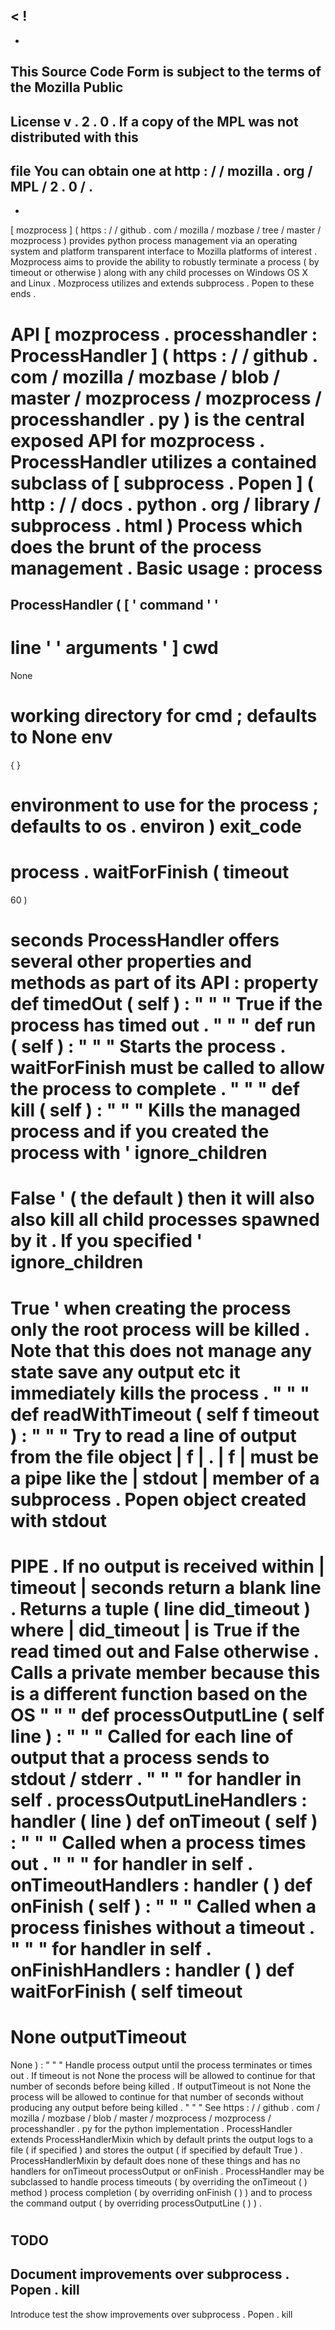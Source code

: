 <
!
-
-
This
Source
Code
Form
is
subject
to
the
terms
of
the
Mozilla
Public
-
License
v
.
2
.
0
.
If
a
copy
of
the
MPL
was
not
distributed
with
this
-
file
You
can
obtain
one
at
http
:
/
/
mozilla
.
org
/
MPL
/
2
.
0
/
.
-
-
>
[
mozprocess
]
(
https
:
/
/
github
.
com
/
mozilla
/
mozbase
/
tree
/
master
/
mozprocess
)
provides
python
process
management
via
an
operating
system
and
platform
transparent
interface
to
Mozilla
platforms
of
interest
.
Mozprocess
aims
to
provide
the
ability
to
robustly
terminate
a
process
(
by
timeout
or
otherwise
)
along
with
any
child
processes
on
Windows
OS
X
and
Linux
.
Mozprocess
utilizes
and
extends
subprocess
.
Popen
to
these
ends
.
#
API
[
mozprocess
.
processhandler
:
ProcessHandler
]
(
https
:
/
/
github
.
com
/
mozilla
/
mozbase
/
blob
/
master
/
mozprocess
/
mozprocess
/
processhandler
.
py
)
is
the
central
exposed
API
for
mozprocess
.
ProcessHandler
utilizes
a
contained
subclass
of
[
subprocess
.
Popen
]
(
http
:
/
/
docs
.
python
.
org
/
library
/
subprocess
.
html
)
Process
which
does
the
brunt
of
the
process
management
.
Basic
usage
:
process
=
ProcessHandler
(
[
'
command
'
'
-
line
'
'
arguments
'
]
cwd
=
None
#
working
directory
for
cmd
;
defaults
to
None
env
=
{
}
#
environment
to
use
for
the
process
;
defaults
to
os
.
environ
)
exit_code
=
process
.
waitForFinish
(
timeout
=
60
)
#
seconds
ProcessHandler
offers
several
other
properties
and
methods
as
part
of
its
API
:
property
def
timedOut
(
self
)
:
"
"
"
True
if
the
process
has
timed
out
.
"
"
"
def
run
(
self
)
:
"
"
"
Starts
the
process
.
waitForFinish
must
be
called
to
allow
the
process
to
complete
.
"
"
"
def
kill
(
self
)
:
"
"
"
Kills
the
managed
process
and
if
you
created
the
process
with
'
ignore_children
=
False
'
(
the
default
)
then
it
will
also
also
kill
all
child
processes
spawned
by
it
.
If
you
specified
'
ignore_children
=
True
'
when
creating
the
process
only
the
root
process
will
be
killed
.
Note
that
this
does
not
manage
any
state
save
any
output
etc
it
immediately
kills
the
process
.
"
"
"
def
readWithTimeout
(
self
f
timeout
)
:
"
"
"
Try
to
read
a
line
of
output
from
the
file
object
|
f
|
.
|
f
|
must
be
a
pipe
like
the
|
stdout
|
member
of
a
subprocess
.
Popen
object
created
with
stdout
=
PIPE
.
If
no
output
is
received
within
|
timeout
|
seconds
return
a
blank
line
.
Returns
a
tuple
(
line
did_timeout
)
where
|
did_timeout
|
is
True
if
the
read
timed
out
and
False
otherwise
.
Calls
a
private
member
because
this
is
a
different
function
based
on
the
OS
"
"
"
def
processOutputLine
(
self
line
)
:
"
"
"
Called
for
each
line
of
output
that
a
process
sends
to
stdout
/
stderr
.
"
"
"
for
handler
in
self
.
processOutputLineHandlers
:
handler
(
line
)
def
onTimeout
(
self
)
:
"
"
"
Called
when
a
process
times
out
.
"
"
"
for
handler
in
self
.
onTimeoutHandlers
:
handler
(
)
def
onFinish
(
self
)
:
"
"
"
Called
when
a
process
finishes
without
a
timeout
.
"
"
"
for
handler
in
self
.
onFinishHandlers
:
handler
(
)
def
waitForFinish
(
self
timeout
=
None
outputTimeout
=
None
)
:
"
"
"
Handle
process
output
until
the
process
terminates
or
times
out
.
If
timeout
is
not
None
the
process
will
be
allowed
to
continue
for
that
number
of
seconds
before
being
killed
.
If
outputTimeout
is
not
None
the
process
will
be
allowed
to
continue
for
that
number
of
seconds
without
producing
any
output
before
being
killed
.
"
"
"
See
https
:
/
/
github
.
com
/
mozilla
/
mozbase
/
blob
/
master
/
mozprocess
/
mozprocess
/
processhandler
.
py
for
the
python
implementation
.
ProcessHandler
extends
ProcessHandlerMixin
which
by
default
prints
the
output
logs
to
a
file
(
if
specified
)
and
stores
the
output
(
if
specified
by
default
True
)
.
ProcessHandlerMixin
by
default
does
none
of
these
things
and
has
no
handlers
for
onTimeout
processOutput
or
onFinish
.
ProcessHandler
may
be
subclassed
to
handle
process
timeouts
(
by
overriding
the
onTimeout
(
)
method
)
process
completion
(
by
overriding
onFinish
(
)
)
and
to
process
the
command
output
(
by
overriding
processOutputLine
(
)
)
.
#
TODO
-
Document
improvements
over
subprocess
.
Popen
.
kill
-
Introduce
test
the
show
improvements
over
subprocess
.
Popen
.
kill

